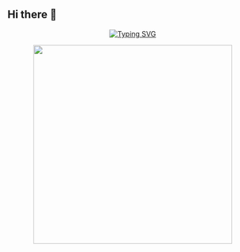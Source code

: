 ## Hi there 👋

<p align="center">
  <a href="https://git.io/typing-svg">
    <img src="https://readme-typing-svg.demolab.com?font=Georgia&weight=800&pause=1000&size=33&color=042D5E&width=370&height=100&lines=Hey..+I'm+Hanadi;Welcome..;..Stay+as+Long+as+you+Want..;" alt="Typing SVG" />
  </a>
</p>
<p align="center">
  <picture>
    <img align="center" src="https://mir-s3-cdn-cf.behance.net/project_modules/disp/601014116770475.6068beff4640a.gif" width="400px">
  </picture>
</p>


<!--
**hanadiasfour/hanadiasfour** is a ✨ _special_ ✨ repository because its `README.md` (this file) appears on your GitHub profile.

Here are some ideas to get you started:

- 🔭 I’m currently working on ...
- 🌱 I’m currently learning ...
- 👯 I’m looking to collaborate on ...
- 🤔 I’m looking for help with ...
- 💬 Ask me about ...
- 📫 How to reach me: ...
- 😄 Pronouns: ...
- ⚡ Fun fact: ...
-->
